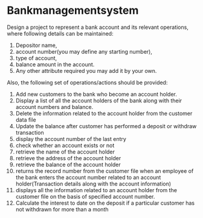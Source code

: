 # Bankmanagementsystem
Design a project to represent a bank account and its relevant operations, where following details
can be maintained:

1. Depositor name,
2. account number(you may define any starting number),
3. type of account,
4. balance amount in the account.
5. Any other attribute required you may add it by your own.

Also, the following set of operations/actions should be provided:
1. Add new customers to the bank who become an account holder.
2. Display a list of all the account holders of the bank along with their account numbers and
balance.
3. Delete the information related to the account holder from the customer data file
4. Update the balance after customer has performed a deposit or withdraw transaction
5. display the account number of the last entry
6. check whether an account exists or not
7. retrieve the name of the account holder
8. retrieve the address of the account holder
9. retrieve the balance of the account holder
10. returns the record number from the customer file when an employee of the bank enters
the account number related to an account holder(Transaction details along with the
account information)
11. displays all the information related to an account holder from the customer file on the
basis of specified account number.
12. Calculate the interest to date on the deposit if a particular customer has not withdrawn
for more than a month
